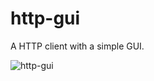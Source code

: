 # http-gui
A HTTP client with a simple GUI.

![http-gui](https://cloud.githubusercontent.com/assets/4785263/20409105/9478b404-ad18-11e6-81f3-bee25750348e.gif)
